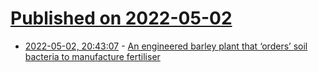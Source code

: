 # [Published on 2022-05-02](index.md)

* [2022-05-02, 20:43:07](https://news.ycombinator.com/item?id=31240652) - [An engineered barley plant that ‘orders’ soil bacteria to manufacture fertiliser](https://www.slcu.cam.ac.uk/news/engineered-barley-plant-orders-soil-bacteria-manufacture-ammonia-fertiliser)
